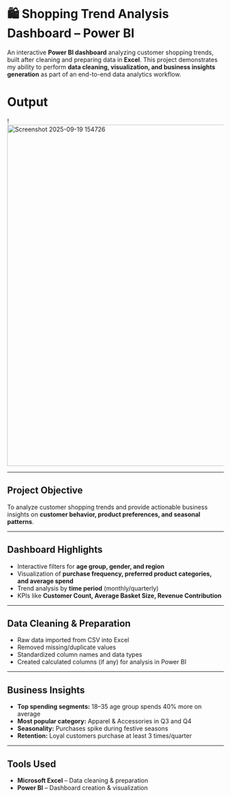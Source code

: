 # 🛍️ Shopping Trend Analysis Dashboard – Power BI

An interactive **Power BI dashboard** analyzing customer shopping trends, built after cleaning and preparing data in **Excel**. This project demonstrates my ability to perform **data cleaning, visualization, and business insights generation** as part of an end-to-end data analytics workflow.

# Output

!<img width="1416" height="794" alt="Screenshot 2025-09-19 154726" src="https://github.com/user-attachments/assets/31727f5a-124a-49b7-8624-9d857cf7089c" />

---

## Project Objective

To analyze customer shopping trends and provide actionable business insights on **customer behavior, product preferences, and seasonal patterns**.

---

## Dashboard Highlights

- Interactive filters for **age group, gender, and region**  
- Visualization of **purchase frequency, preferred product categories, and average spend**  
- Trend analysis by **time period** (monthly/quarterly)  
- KPIs like **Customer Count, Average Basket Size, Revenue Contribution**  

---

## Data Cleaning & Preparation

- Raw data imported from CSV into Excel  
- Removed missing/duplicate values  
- Standardized column names and data types  
- Created calculated columns (if any) for analysis in Power BI  

---

## Business Insights

- **Top spending segments:** 18–35 age group spends 40% more on average  
- **Most popular category:** Apparel & Accessories in Q3 and Q4  
- **Seasonality:** Purchases spike during festive seasons  
- **Retention:** Loyal customers purchase at least 3 times/quarter  

---

## Tools Used

- **Microsoft Excel** – Data cleaning & preparation  
- **Power BI** – Dashboard creation & visualization  




